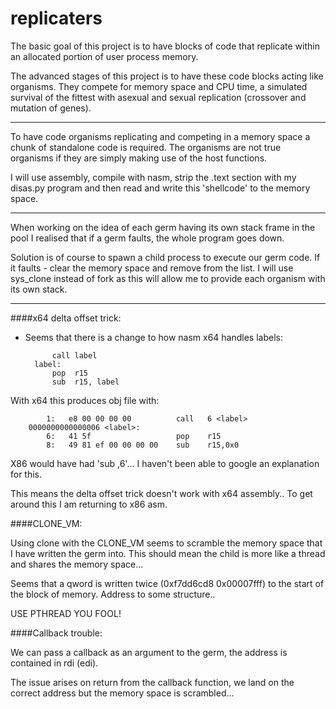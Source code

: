 replicaters
=======

The basic goal of this project is to have blocks of code that replicate within
an allocated portion of user process memory.

The advanced stages of this project is to have these code blocks acting like
organisms.  They compete for memory space and CPU time, a simulated survival of
the fittest with asexual and sexual replication (crossover and mutation of
genes).

--------------

To have code organisms replicating and competing in a memory space a chunk of
standalone code is required.  The organisms are not true organisms if they are
simply making use of the host functions.

I will use assembly, compile with nasm, strip the .text section with my
disas.py program and then read and write this 'shellcode' to the memory space.

--------------

When working on the idea of each germ having its own stack frame in the pool I
realised that if a germ faults, the whole program goes down.

Solution is of course to spawn a child process to execute our germ code.  If it
faults - clear the memory space and remove from the list.  I will use sys_clone
instead of fork as this will allow me to provide each organism with its own
stack.

-------------

####x64 delta offset trick:

* Seems that there is a change to how nasm x64 handles labels:

            call label
        label:
            pop  r15
            sub  r15, label


With x64 this produces obj file with:

            1:   e8 00 00 00 00          call   6 <label>
        0000000000000006 <label>:
            6:   41 5f                   pop    r15
            8:   49 81 ef 00 00 00 00    sub    r15,0x0


X86 would have had 'sub <reg>,6'...  I haven't been able to google an
explanation for this.
    
This means the delta offset trick doesn't work with x64 assembly..  To get
around this I am returning to x86 asm.

####CLONE_VM:

Using clone with the CLONE_VM seems to scramble the memory space that I have
written the germ into. This should mean the child is more like a thread and
shares the memory space...

Seems that a qword is written twice (0xf7dd6cd8 0x00007fff) to the start of
the block of memory.  Address to some structure..

USE PTHREAD YOU FOOL!

####Callback trouble:

We can pass a callback as an argument to the germ, the address is contained in
rdi (edi).

The issue arises on return from the callback function, we land on the correct
address but the memory space is scrambled...
